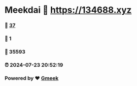 # Meekdai :link: https://134688.xyz 
### :page_facing_up: [37](https://134688.xyz/tag.html) 
### :speech_balloon: 1 
### :hibiscus: 35593 
### :alarm_clock: 2024-07-23 20:52:19 
### Powered by :heart: [Gmeek](https://github.com/Meekdai/Gmeek)
